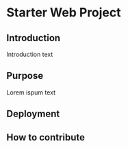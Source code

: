 # Starter Web Project

## Introduction

Introduction text

## Purpose

Lorem ispum text

## Deployment

## How to contribute